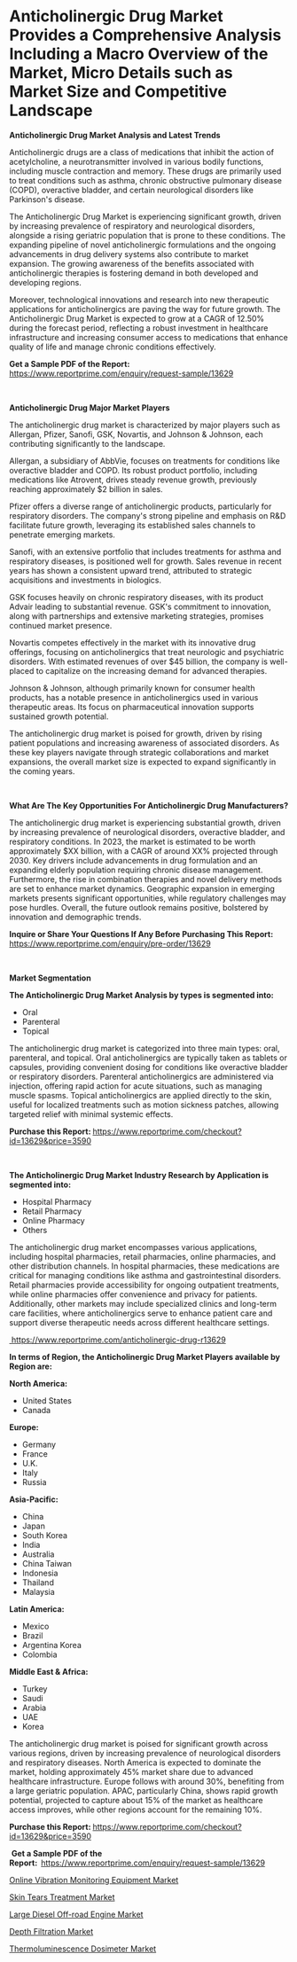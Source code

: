 <p><h1>Anticholinergic Drug Market Provides a Comprehensive Analysis Including a Macro Overview of the Market, Micro Details such as Market Size and Competitive Landscape</h1></p><p><strong>Anticholinergic Drug Market Analysis and Latest Trends</strong></p>
<p><p>Anticholinergic drugs are a class of medications that inhibit the action of acetylcholine, a neurotransmitter involved in various bodily functions, including muscle contraction and memory. These drugs are primarily used to treat conditions such as asthma, chronic obstructive pulmonary disease (COPD), overactive bladder, and certain neurological disorders like Parkinson's disease.</p><p>The Anticholinergic Drug Market is experiencing significant growth, driven by increasing prevalence of respiratory and neurological disorders, alongside a rising geriatric population that is prone to these conditions. The expanding pipeline of novel anticholinergic formulations and the ongoing advancements in drug delivery systems also contribute to market expansion. The growing awareness of the benefits associated with anticholinergic therapies is fostering demand in both developed and developing regions.</p><p>Moreover, technological innovations and research into new therapeutic applications for anticholinergics are paving the way for future growth. The Anticholinergic Drug Market is expected to grow at a CAGR of 12.50% during the forecast period, reflecting a robust investment in healthcare infrastructure and increasing consumer access to medications that enhance quality of life and manage chronic conditions effectively.</p></p>
<p><strong>Get a Sample PDF of the Report:&nbsp;</strong> <a href="https://www.reportprime.com/enquiry/request-sample/13629?utm_campaign=1131&utm_medium=2&utm_source=Github&utm_content=ia&utm_term=29112024&utm_id=anticholinergic-drug">https://www.reportprime.com/enquiry/request-sample/13629</a></p>
<p>&nbsp;</p>
<p><strong>Anticholinergic Drug Major Market Players</strong></p>
<p><p>The anticholinergic drug market is characterized by major players such as Allergan, Pfizer, Sanofi, GSK, Novartis, and Johnson & Johnson, each contributing significantly to the landscape. </p><p>Allergan, a subsidiary of AbbVie, focuses on treatments for conditions like overactive bladder and COPD. Its robust product portfolio, including medications like Atrovent, drives steady revenue growth, previously reaching approximately $2 billion in sales.</p><p>Pfizer offers a diverse range of anticholinergic products, particularly for respiratory disorders. The company's strong pipeline and emphasis on R&D facilitate future growth, leveraging its established sales channels to penetrate emerging markets.</p><p>Sanofi, with an extensive portfolio that includes treatments for asthma and respiratory diseases, is positioned well for growth. Sales revenue in recent years has shown a consistent upward trend, attributed to strategic acquisitions and investments in biologics.</p><p>GSK focuses heavily on chronic respiratory diseases, with its product Advair leading to substantial revenue. GSK's commitment to innovation, along with partnerships and extensive marketing strategies, promises continued market presence.</p><p>Novartis competes effectively in the market with its innovative drug offerings, focusing on anticholinergics that treat neurologic and psychiatric disorders. With estimated revenues of over $45 billion, the company is well-placed to capitalize on the increasing demand for advanced therapies.</p><p>Johnson & Johnson, although primarily known for consumer health products, has a notable presence in anticholinergics used in various therapeutic areas. Its focus on pharmaceutical innovation supports sustained growth potential.</p><p>The anticholinergic drug market is poised for growth, driven by rising patient populations and increasing awareness of associated disorders. As these key players navigate through strategic collaborations and market expansions, the overall market size is expected to expand significantly in the coming years.</p></p>
<p>&nbsp;</p>
<p><strong>What Are The Key Opportunities For Anticholinergic Drug Manufacturers?</strong></p>
<p><p>The anticholinergic drug market is experiencing substantial growth, driven by increasing prevalence of neurological disorders, overactive bladder, and respiratory conditions. In 2023, the market is estimated to be worth approximately $XX billion, with a CAGR of around XX% projected through 2030. Key drivers include advancements in drug formulation and an expanding elderly population requiring chronic disease management. Furthermore, the rise in combination therapies and novel delivery methods are set to enhance market dynamics. Geographic expansion in emerging markets presents significant opportunities, while regulatory challenges may pose hurdles. Overall, the future outlook remains positive, bolstered by innovation and demographic trends.</p></p>
<p><strong>Inquire or Share Your Questions If Any Before Purchasing This Report:</strong> <a href="https://www.reportprime.com/enquiry/pre-order/13629?utm_campaign=1131&utm_medium=2&utm_source=Github&utm_content=ia&utm_term=29112024&utm_id=anticholinergic-drug">https://www.reportprime.com/enquiry/pre-order/13629</a></p>
<p>&nbsp;</p>
<p><strong>Market Segmentation</strong></p>
<p><strong>The Anticholinergic Drug Market Analysis by types is segmented into:</strong></p>
<p><ul><li>Oral</li><li>Parenteral</li><li>Topical</li></ul></p>
<p><p>The anticholinergic drug market is categorized into three main types: oral, parenteral, and topical. Oral anticholinergics are typically taken as tablets or capsules, providing convenient dosing for conditions like overactive bladder or respiratory disorders. Parenteral anticholinergics are administered via injection, offering rapid action for acute situations, such as managing muscle spasms. Topical anticholinergics are applied directly to the skin, useful for localized treatments such as motion sickness patches, allowing targeted relief with minimal systemic effects.</p></p>
<p><strong>Purchase this Report:&nbsp;</strong><a href="https://www.reportprime.com/checkout?id=13629&price=3590&utm_campaign=1131&utm_medium=2&utm_source=Github&utm_content=ia&utm_term=29112024&utm_id=anticholinergic-drug">https://www.reportprime.com/checkout?id=13629&price=3590</a></p>
<p>&nbsp;</p>
<p><strong>The Anticholinergic Drug Market Industry Research by Application is segmented into:</strong></p>
<p><ul><li>Hospital Pharmacy</li><li>Retail Pharmacy</li><li>Online Pharmacy</li><li>Others</li></ul></p>
<p><p>The anticholinergic drug market encompasses various applications, including hospital pharmacies, retail pharmacies, online pharmacies, and other distribution channels. In hospital pharmacies, these medications are critical for managing conditions like asthma and gastrointestinal disorders. Retail pharmacies provide accessibility for ongoing outpatient treatments, while online pharmacies offer convenience and privacy for patients. Additionally, other markets may include specialized clinics and long-term care facilities, where anticholinergics serve to enhance patient care and support diverse therapeutic needs across different healthcare settings.</p></p>
<p><a href="https://www.reportprime.com/anticholinergic-drug-r13629?utm_campaign=1131&utm_medium=2&utm_source=Github&utm_content=ia&utm_term=29112024&utm_id=anticholinergic-drug">&nbsp;https://www.reportprime.com/anticholinergic-drug-r13629</a></p>
<p><strong>In terms of Region, the Anticholinergic Drug Market Players available by Region are:</strong></p>
<p>
    <p> <strong> North America: </strong>
        <ul>
            <li>United States</li>
            <li>Canada</li>
        </ul>
        </p> 
    <p> <strong> Europe: </strong>
        <ul>
            <li>Germany</li>
            <li>France</li>
            <li>U.K.</li>
            <li>Italy</li>
            <li>Russia</li>
        </ul>
        </p> 
    <p> <strong> Asia-Pacific: </strong>
        <ul>
            <li>China</li>
            <li>Japan</li>
            <li>South Korea</li>
            <li>India</li>
            <li>Australia</li>
            <li>China Taiwan</li>
            <li>Indonesia</li>
            <li>Thailand</li>
            <li>Malaysia</li>
        </ul>
        </p> 
    <p> <strong> Latin America: </strong>
        <ul>
            <li>Mexico</li>
            <li>Brazil</li>
            <li>Argentina Korea</li>
            <li>Colombia</li>
        </ul>
        </p> 
    <p> <strong> Middle East & Africa: </strong>
        <ul>
            <li>Turkey</li>
            <li>Saudi</li>
            <li>Arabia</li>
            <li>UAE</li>
            <li>Korea</li>
        </ul>
    </p>
    </p>
<p><p>The anticholinergic drug market is poised for significant growth across various regions, driven by increasing prevalence of neurological disorders and respiratory diseases. North America is expected to dominate the market, holding approximately 45% market share due to advanced healthcare infrastructure. Europe follows with around 30%, benefiting from a large geriatric population. APAC, particularly China, shows rapid growth potential, projected to capture about 15% of the market as healthcare access improves, while other regions account for the remaining 10%.</p></p>
<p><strong>Purchase this Report: </strong><a href="https://www.reportprime.com/checkout?id=13629&price=3590&utm_campaign=1131&utm_medium=2&utm_source=Github&utm_content=ia&utm_term=29112024&utm_id=anticholinergic-drug">https://www.reportprime.com/checkout?id=13629&price=3590</a></p>
<p>&nbsp;<strong>Get a Sample PDF of the Report:&nbsp;&nbsp;</strong><a href="https://www.reportprime.com/enquiry/request-sample/13629?utm_campaign=1131&utm_medium=2&utm_source=Github&utm_content=ia&utm_term=29112024&utm_id=anticholinergic-drug">https://www.reportprime.com/enquiry/request-sample/13629</a></p>
<p><strong></strong></p>
<p><p><a href="https://issuu.com/reportprime-2/docs/online-vibration-monitoring-equipment-market-size-?utm_campaign=1131&utm_medium=2&utm_source=Github&utm_content=ia&utm_term=29112024&utm_id=anticholinergic-drug">Online Vibration Monitoring Equipment Market</a></p><p><a href="https://github.com/CliffMedina6/Market-Research-Report-List-7/blob/main/skin-tears-treatment-market.md?utm_campaign=1131&utm_medium=2&utm_source=Github&utm_content=ia&utm_term=29112024&utm_id=anticholinergic-drug">Skin Tears Treatment Market</a></p><p><a href="https://issuu.com/reportprime-2/docs/large-diesel-off-road-engine-market-size-2030.pptx?utm_campaign=1131&utm_medium=2&utm_source=Github&utm_content=ia&utm_term=29112024&utm_id=anticholinergic-drug">Large Diesel Off-road Engine Market</a></p><p><a href="https://www.linkedin.com/pulse/global-depth-filtration-market-sector2024-2031-metrics-nctne?utm_campaign=1131&utm_medium=2&utm_source=Github&utm_content=ia&utm_term=29112024&utm_id=anticholinergic-drug">Depth Filtration Market</a></p><p><a href="https://www.linkedin.com/pulse/top-trends-transforming-thermoluminescence-dosimeter-market-gayic?utm_campaign=1131&utm_medium=2&utm_source=Github&utm_content=ia&utm_term=29112024&utm_id=anticholinergic-drug">Thermoluminescence Dosimeter Market</a></p></p>